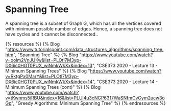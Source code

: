 # Spanning Tree

A spanning tree is a subset of Graph G, which has all the vertices covered with minimum possible number of edges. Hence, a spanning tree does not have cycles and it cannot be disconnected..

{% resources %}
  {% Blog "https://www.tutorialspoint.com/data_structures_algorithms/spanning_tree.htm", "Spanning Tree" %}
  {% Blog "https://www.youtube.com/watch?v=oolm2VnJUKw&list=PLOtl7M3yp-DX6ic0HGT0PUX_wiNmkWkXx&index=13", "CSE373 2020 - Lecture 13 - Minimum Spanning Trees" %}
  {% Blog "https://www.youtube.com/watch?v=RktgPx0MarY&list=PLOtl7M3yp-DX6ic0HGT0PUX_wiNmkWkXx&index=14", "CSE373 2020 - Lecture 14 - Minimum Spanning Trees (cont)" %}
  {% Blog "https://www.youtube.com/watch?v=tKwnms5iRBU&index=16&list=PLUl4u3cNGP6317WaSNfmCvGym2ucw3oGp", "Greedy Algorithms: Minimum Spanning Tree" %}
{% endresources %}
